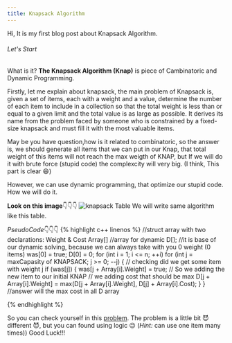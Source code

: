 ```yaml
---
title: Knapsack Algorithm
---
```

Hi, It is my first blog post about Knapsack Algorithm.
###### Let's Start
What is it? **The Knapsack Algorithm (Knap)** is piece of Cambinatoric and Dynamic Programming.

Firstly, let me explain about knapsack, the main problem of Knapsack is, given a set of items, each with a weight and
a value, determine the number of each item to include in a collection so that the total weight is less than or equal
to a given limit and the total value is as large as possible. It derives its name from the problem faced by someone
who is constrained by a fixed-size knapsack and must fill it with the most valuable items.
		 
May be you have question,how is it related to combinatoric, so the answer is, we should generate all
items that we can put in our Knap, that total weight of this 
items will not reach the max weigth of KNAP, but If we will do it with brute force (stupid code) the complexcity will very big. 
(I think, This part is clear 😄)

However, we can use dynamic programming, that optimize our stupid code. How we will do it.

**Look on this image**👇👇👇
![knapsack Table](/atukenov.github.io/img/knapsack.png "Table")
We will write same algorithm like this table.

*PseudoCode*👇👇👇
{% highlight c++ linenos %}
	//struct array with two declarations: Weight & Cost Array[]
	//array for dynamic D[];
	//it is base of our dynamic solving, because we can always take with you 0 weight (0 items)
	was[0] = true; 
	D[0] = 0;
	for (int i = 1; i <= n; ++i)
		for (int j = maxCapasity of KNAPSACK; j >= 0; --j)
		{
			// checking did we get some item with weight j
			if (was[j])
			{
				was[j + Array[i].Weight] = true; // So we adding the new item to our initial KNAP
				// we adding cost that should be max
				D[j + Array[i].Weight] = max(D[j + Array[i].Weight], D[j] + Array[i].Cost); 
			}
		}
		//answer will the max cost in all D array
	
{% endhighlight %}

So you can check yourself in this [problem](https://www.hackerrank.com/challenges/unbounded-knapsack). The problem is a little bit 😈 different 😈, but you can found using logic 😉 (*Hint:* can use one item many times)) Good Luck!!!
